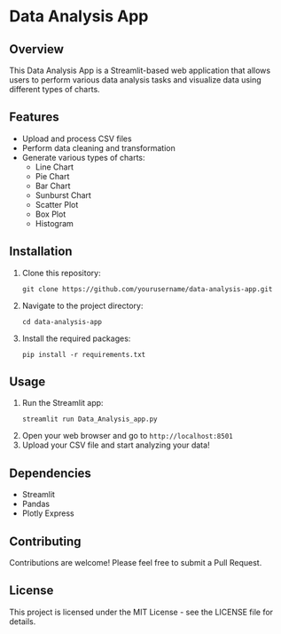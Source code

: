 # Data Analysis App

## Overview
This Data Analysis App is a Streamlit-based web application that allows users to perform various data analysis tasks and visualize data using different types of charts.

## Features
- Upload and process CSV files
- Perform data cleaning and transformation
- Generate various types of charts:
  - Line Chart
  - Pie Chart
  - Bar Chart
  - Sunburst Chart
  - Scatter Plot
  - Box Plot
  - Histogram

## Installation
1. Clone this repository:
   ```
   git clone https://github.com/yourusername/data-analysis-app.git
   ```
2. Navigate to the project directory:
   ```
   cd data-analysis-app
   ```
3. Install the required packages:
   ```
   pip install -r requirements.txt
   ```

## Usage
1. Run the Streamlit app:
   ```
   streamlit run Data_Analysis_app.py
   ```
2. Open your web browser and go to `http://localhost:8501`
3. Upload your CSV file and start analyzing your data!

## Dependencies
- Streamlit
- Pandas
- Plotly Express

## Contributing
Contributions are welcome! Please feel free to submit a Pull Request.

## License
This project is licensed under the MIT License - see the LICENSE file for details.
